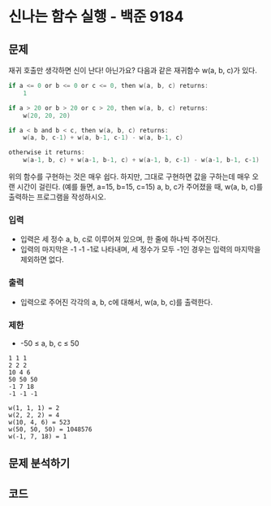 # 신나는 함수 실행 - 백준 9184
## 문제
재귀 호출만 생각하면 신이 난다! 아닌가요?
다음과 같은 재귀함수 w(a, b, c)가 있다.
```c
if a <= 0 or b <= 0 or c <= 0, then w(a, b, c) returns:
    1

if a > 20 or b > 20 or c > 20, then w(a, b, c) returns:
    w(20, 20, 20)

if a < b and b < c, then w(a, b, c) returns:
    w(a, b, c-1) + w(a, b-1, c-1) - w(a, b-1, c)

otherwise it returns:
    w(a-1, b, c) + w(a-1, b-1, c) + w(a-1, b, c-1) - w(a-1, b-1, c-1)
```

위의 함수를 구현하는 것은 매우 쉽다. 하지만, 그대로 구현하면 값을 구하는데 매우 오랜 시간이 걸린다. (예를 들면, a=15, b=15, c=15)
a, b, c가 주어졌을 때, w(a, b, c)를 출력하는 프로그램을 작성하시오.

### 입력
- 입력은 세 정수 a, b, c로 이루어져 있으며, 한 줄에 하나씩 주어진다.
- 입력의 마지막은 -1 -1 -1로 나타내며, 세 정수가 모두 -1인 경우는 입력의 마지막을 제외하면 없다.
### 출력
- 입력으로 주어진 각각의 a, b, c에 대해서, w(a, b, c)를 출력한다.
### 제한
- -50 ≤ a, b, c ≤ 50

```
1 1 1
2 2 2
10 4 6
50 50 50
-1 7 18
-1 -1 -1

w(1, 1, 1) = 2
w(2, 2, 2) = 4
w(10, 4, 6) = 523
w(50, 50, 50) = 1048576
w(-1, 7, 18) = 1
```

## 문제 분석하기


## 코드
```java

```
